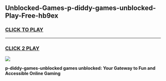 
## Unblocked-Games-p-diddy-games-unblocked-Play-Free-hb9ex
<h3>
<a href="https://premium76.site?title=p-diddy-games-unblocked&ref=15A">CLICK TO PLAY</a></h3>
<hr>

<h3>
<a href="https://premium76.site?title=p-diddy-games-unblocked&ref=15A">CLICK 2 PLAY</a>
  
</h3>

<a href="https://premium76.site?title=p-diddy-games-unblocked&ref=15A"><img src="https://clearcache.store/games.png"></a>


**p-diddy-games-unblocked games unblocked: Your Gateway to Fun and Accessible Online Gaming**
